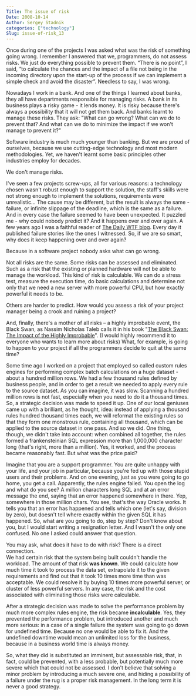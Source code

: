 ```yaml
---
Title: The issue of risk
Date: 2008-10-14
Author: Sergey Stadnik
categories: ["technology"]
Slug: issue-of-risk_13
---
```


Once during one of the projects I was asked what was the risk of
something going wrong. I remember I answered that we, programmers, do
not assess risks. We just do everything possible to prevent them. “There
is no point”, I said, “to calculate the chances and the impact of a file
not being in the incoming directory upon the start-up of the process if
we can implement a simple check and avoid the disaster”.
Needless to say, I was wrong.

Nowadays I work in a bank. And one of the things I learned about banks,
they all have departments responsible for managing risks. A bank in its
business plays a risky game - it lends money. It is risky because
there's always a possibility that it will not get them back. And banks
learnt to manage these risks. They ask: "What can go wrong? What can we
do to prevent that? And what can we do to minimize the impact if we
won't manage to prevent it?"

Software industry is much much younger than banking. But we are proud of
ourselves, because we use cutting-edge technology and most modern
methodologies. Yet, we haven't learnt some basic principles other
industries employ for decades.

We don't manage risks.

I've seen a few projects screw-ups, all for various reasons: a
technology chosen wasn't robust enough to support the solution, the
staff's skills were not strong enough to implement the solutions,
requirements were unrealistic... The cause may be different, but the
result is always the same - failure, or infinite slippage of the
deadline, which is the same as a failure.
And in every case the failure seemed to have been unexpected. It
puzzled me - why could nobody predict it? And it happens over and over
again. A few years ago I was a faithful reader of [The Daily WTF blog](https://thedailywtf.com/). Every day it published failure stories
like the ones I witnessed. So, if we are so smart, why does it keep
happening over and over again?

Because in a software project nobody asks what can go wrong.

Not all risks are the same. Some risks can be assessed and eliminated.
Such as a risk that the existing or planned hardware will not be able to
manage the workload. This kind of risk is calculable. We can do a stress
test, measure the execution time, do basic calculations and determine
not only that we need a new server with more powerful CPU, but how
exactly powerful it needs to be.

Others are harder to predict. How would you assess a risk of your
project manager being a crook and ruining a project?

And, finally, there's a mother of all risks – a highly improbable event,
the Black Swan, as Nassim Nicholas Taleb calls it in his book "[The Black Swan: The Impact of the Highly
Improbable](https://en.wikipedia.org/wiki/The_Black_Swan_%282007_book%29)".
(I would highly recommend it to everyone who wants to learn more about
risks) What, for example, is going to happen to your project if all the
programmers decide to quit at the same time?

Some time ago I worked on a project that employed so called custom rules engines
for performing complex batch calculations on a huge dataset - about a
hundred million rows. We had a few thousand rules defined by business
people, and in order to get a result we needed to apply every rule to
the source dataset. As you can imagine, it was slow. Scanning a hundred
million rows is not fast, especially when you need to do it a thousand
times. So, a strategic decision was made to speed it up. One of our
local geniuses came up with a brilliant, as he thought, idea: instead of
applying a thousand rules hundred thousand times each, we will reformat
the existing rules so that they form one monstrous rule, containing all
thousand, which can be applied to the source dataset in one pass. And so
we did. One thing, though, we didn't take into account: when combined
all together, the rules formed a frankensteinian SQL expression more
than 1,000,000 character long (that's right, more than a million). Yes, it
worked, and the process became reasonably fast. But what was the price
paid?

Imagine that you are a support programmer. You are quite unhappy with
your life, and your job in particular, because you're fed up with those
stupid users and their problems. And on one evening, just as you were
going to go home, you get a call. Apparently, the rules engine failed.
You open the log and what do you see? A million characters long SQL and
at an error message the end, saying that an error happened somewhere in
there. Yep, somewhere in those million chars. You see, that's the way
Oracle works. It tells you that an error has happened and tells which
one (let's say, division by zero), but doesn't tell where exactly within
the given SQL it has happened. So, what are you going to do, step by
step? Don't know about you, but I would start writing a resignation
letter. And I wasn't the only one confused. No one I asked could answer
that question.

You may ask, what does it have to do with risk? There is a direct
connection.<br>
We had certain risk that the system being built couldn't handle the
workload. The amount of that risk __was known__. We could calculate how much time it took to process the
data set, extrapolate it to the given requirements and find out that it
took 10 times more time than was acceptable. We could resolve it by
buying 10 times more powerful server, or cluster of less powerful
servers. In any case, the risk and the cost associated with eliminating
those risks were calculable.

After a strategic decision was made to solve the performance problem by
much more complex rules engine, the risk became __incalculable__. Yes, they
prevented the performance problem, but introduced another and much more
serious: in a case of a single failure the system was going to go down
for undefined time. Because no one would be able to fix it. And the
undefined downtime would mean an unlimited loss for the business,
because in a business world time is always money.

So, what they did is substituted an imminent, but assessable risk, that,
in fact, could be prevented, with a less probable, but potentially much
more severe which that could not be assessed. I don't believe that
solving a minor problem by introducing a much severe one, and hiding a
possibility of a failure under the rug is a proper risk management. In the long term it is never a good strategy.